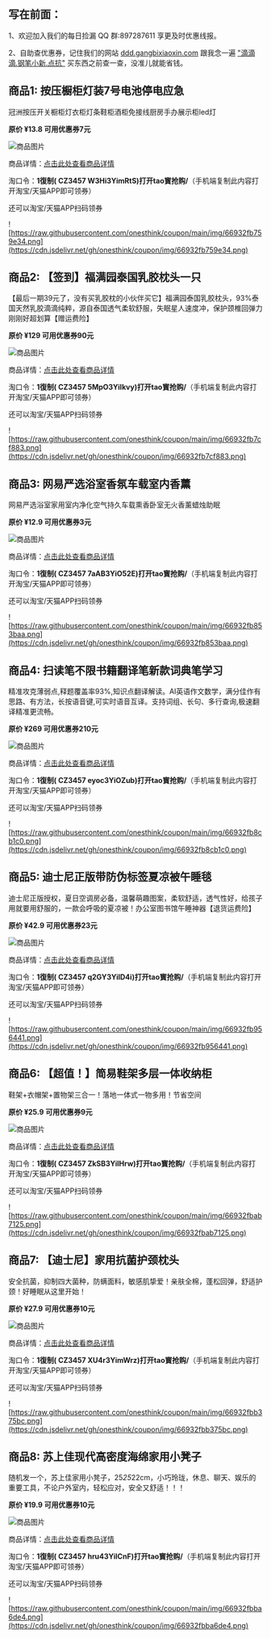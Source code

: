 ## 写在前面：

1、欢迎加入我们的每日捡漏 QQ 群:897287611 享更及时优惠线报。

2、自助查优惠券，记住我们的网站 [ddd.gangbixiaoxin.com](https://ddd.gangbixiaoxin.com) 跟我念一遍 ["滴滴滴.钢笔小新.点抗"](https://ddd.gangbixiaoxin.com) 买东西之前查一查，没准儿就能省钱。

## 商品1: 按压橱柜灯装7号电池停电应急

冠洲按压开关橱柜灯衣柜灯条鞋柜酒柜免接线厨房手办展示柜led灯

**原价 ¥13.8 可用优惠券7元**

![商品图片](https://img.alicdn.com/bao/uploaded/i1/2208882336807/O1CN01065yGo209eiHkGqy0_!!0-item_pic.jpg)

商品详情：[点击此处查看商品详情](https://s.click.taobao.com/t?e=m%3D2%26s%3D0XK%2FagThpbVw4vFB6t2Z2ueEDrYVVa64yK8Cckff7TVRAdhuF14FMSQFL6fXLun2MMgx22UI05bWbLW7uhxyboGvCrJWHk1%2FTyVl44vrPmd3miNKHWpinpVm%2FOAUUFw71qrpxiwMoCNxc1AtbZGVS8FNk%2FXua5CePQj2nuO1F17NEPXytV9ALoS4zvCRUrquMCgWV3FKm%2FHx2uYFJXWSqt7SPE93B0DvlYr34TbnkiMxxIcgkg7bpyJR%2FR63E%2FPXubK46p8StTMbkJ5QxPS2Ci%2FKfJmqgrYAfWsUjZoD5RCdVbpV%2FIbpQKPIwJ8eGZDpDseal0NfMDXJpWvVCAyWdKJn5AyUbPoV&amp;union_lens=lensId:TAPI@1720922028@21666f14_136f_190aef23971_bb18@01)

淘口令：**1復制( CZ3457 W3Hi3YimRtS)打开tao寳抢购/**（手机端复制此内容打开淘宝/天猫APP即可领券）</p>

还可以淘宝/天猫APP扫码领券

![https://raw.githubusercontent.com/onesthink/coupon/main/img/66932fb759e34.png](https://cdn.jsdelivr.net/gh/onesthink/coupon/img/66932fb759e34.png)

## 商品2: 【签到】福满园泰国乳胶枕头一只

【最后一期39元了，没有买乳胶枕的小伙伴买它】福满园泰国乳胶枕头，93%泰国天然乳胶滴滴纯粹，源自泰国透气柔软舒服，失眠星人速度冲，保护颈椎回弹力刚刚好超划算【赠运费险】

**原价 ¥129 可用优惠券90元**

![商品图片](https://img.alicdn.com/imgextra/i2/2809342395/O1CN01Kql91f1TYxWnhcCuV_!!2809342395.jpg)

商品详情：[点击此处查看商品详情](https://s.click.taobao.com/t?e=m%3D2%26s%3D1tFhKWSPHoFw4vFB6t2Z2ueEDrYVVa64yK8Cckff7TVRAdhuF14FMSQFL6fXLun279%2FTFaMDK6TWbLW7uhxyboGvCrJWHk1%2FTyVl44vrPmd3miNKHWpinpVm%2FOAUUFw71qrpxiwMoCNxc1AtbZGVS2UdWHa6%2FsfVYs2GH%2FOZ5VQLZMqoQW%2BfuKGzo1lVxIiohkuMCSX9zkdkN%2F8BtlZnz86NdNIOapH7lgBz0SKFToQrVwIt9C2SjX7%2FfYfacPNilbRMz6GTKAYZjQKfJ2UQf03O4wtQ3K90uPwKbyPejWY%2FtNi7T6I7CkHbCfn0vB1vX0%2B3obhRTo5xKmPmpIKZsA%3D%3D&amp;union_lens=lensId:TAPI@1720922029@213def39_1380_190aef23ea9_153f@01)

淘口令：**1復制( CZ3457 5MpO3Yilkvy)打开tao寳抢购/**（手机端复制此内容打开淘宝/天猫APP即可领券）</p>

还可以淘宝/天猫APP扫码领券

![https://raw.githubusercontent.com/onesthink/coupon/main/img/66932fb7cf883.png](https://cdn.jsdelivr.net/gh/onesthink/coupon/img/66932fb7cf883.png)

## 商品3: 网易严选浴室香氛车载室内香薰

网易严选浴室家用室内净化空气持久车载熏香卧室无火香薰蜡烛助眠

**原价 ¥12.9 可用优惠券3元**

![商品图片](https://img.alicdn.com/bao/uploaded/i1/3192155289/O1CN01nh4zJT1owPcQLHNAg_!!3192155289.jpg)

商品详情：[点击此处查看商品详情](https://s.click.taobao.com/t?e=m%3D2%26s%3DmbAP0nN4bGZw4vFB6t2Z2ueEDrYVVa64XoO8tOebS%2BdRAdhuF14FMXsfo52GwnuHRitN3%2FurF3zWbLW7uhxyboGvCrJWHk1%2FTyVl44vrPmd3miNKHWpinpVm%2FOAUUFw71qrpxiwMoCNxc1AtbZGVS3P0mNFrqdXXlweeXvehQXYLZMqoQW%2BfuKGzo1lVxIiopVXy8kiOQWAOmUG1l2Fc12DpMazArQi%2Bu2DVzkDJAgOhLGvbBP2C2pV5HScEkHRKJw0DweaxRlQ4%2BfirBrx7mM7AMx9cWAx%2BEiM%2FlSG%2FbZQNI1kz43zE8ZY09MawPto5U1NVKZy3ECfGDF1NzTQoPw%3D%3D&amp;union_lens=lensId:TAPI@1720922031@213dcdf8_1374_190aef24538_e95f@01)

淘口令：**1復制( CZ3457 7aAB3YiO52E)打开tao寳抢购/**（手机端复制此内容打开淘宝/天猫APP即可领券）</p>

还可以淘宝/天猫APP扫码领券

![https://raw.githubusercontent.com/onesthink/coupon/main/img/66932fb853baa.png](https://cdn.jsdelivr.net/gh/onesthink/coupon/img/66932fb853baa.png)

## 商品4: 扫读笔不限书籍翻译笔新款词典笔学习

精准攻克薄弱点,释题覆盖率93%,知识点翻译解读。AI英语作文数学，满分佳作有思路、有方法，长按语音键,可实时语音互译。支持词组、长句、多行查询,极速翻译精准更流畅。

**原价 ¥269 可用优惠券210元**

![商品图片](https://img.alicdn.com/i1/2211139078520/O1CN01fUat8t2CoDPrrKTrP_!!2211139078520.png)

商品详情：[点击此处查看商品详情](https://s.click.taobao.com/t?e=m%3D2%26s%3DaW%2BNaO9%2F6t9w4vFB6t2Z2ueEDrYVVa64yK8Cckff7TVRAdhuF14FMXsfo52GwnuHt4hWD5k2kjPWbLW7uhxyboGvCrJWHk1%2FTyVl44vrPmd3miNKHWpinpVm%2FOAUUFw71qrpxiwMoCNxc1AtbZGVS2i561VZu2%2ButlxL9IzTORvNEPXytV9ALoS4zvCRUrquxFJ0YZ0JPvXai3KdwEmpO%2FT%2FDqviJgrghGsNaWbuwSJLz6Zu3NYobLOAOPk20lrWenTyIbKX9t9TU1UpnLcQJ9kYvQZuIwx3oGeIQL4Fi9HfkqjTcgODOmq%2FMYRUWaslhgcbUccTft%2B228n1ngbVmA%3D%3D&amp;union_lens=lensId:TAPI@1720922033@0bbb31ba_1315_190aef24d80_51e8@01)

淘口令：**1復制( CZ3457 eyoc3YiOZub)打开tao寳抢购/**（手机端复制此内容打开淘宝/天猫APP即可领券）</p>

还可以淘宝/天猫APP扫码领券

![https://raw.githubusercontent.com/onesthink/coupon/main/img/66932fb8cb1c0.png](https://cdn.jsdelivr.net/gh/onesthink/coupon/img/66932fb8cb1c0.png)

## 商品5: 迪士尼正版带防伪标签夏凉被午睡毯

迪士尼正版授权，夏日空调房必备，温馨萌趣图案，柔软舒适，透气性好，给孩子用就要用舒服的，一款会呼吸的夏凉被！办公室图书馆午睡神器【退货运费险】

**原价 ¥42.9 可用优惠券23元**

![商品图片](https://img.alicdn.com/i1/2217311565112/O1CN01lHEKYi1ndLelLtRnA_!!2217311565112.jpg)

商品详情：[点击此处查看商品详情](https://s.click.taobao.com/t?e=m%3D2%26s%3D0EfDiTUqkbpw4vFB6t2Z2ueEDrYVVa64yK8Cckff7TVRAdhuF14FMXsfo52GwnuHxq3IhSJN6GTWbLW7uhxyboGvCrJWHk1%2FTyVl44vrPmd3miNKHWpinpVm%2FOAUUFw71qrpxiwMoCNxc1AtbZGVS0jgw46Ii%2FUwcYc0WSXl%2FUHNEPXytV9ALoS4zvCRUrquEBMXzFO8lg7H3idKwRE3Kk7hw1zZXHb%2BOky6eoWs%2FQq7L1atBTjrVWWUyu2mbLqaDXp4mBkhHLEbkJ5QxPS2Ci%2FKfJmqgrYAfWsUjZoD5RAH9fjrq65gdFXjol4URiTLDseal0NfMDXJpWvVCAyWdKJn5AyUbPoV&amp;union_lens=lensId:TAPI@1720922034@213f13ee_1378_190aef252b7_754f@01)

淘口令：**1復制( CZ3457 q2GY3YilD4i)打开tao寳抢购/**（手机端复制此内容打开淘宝/天猫APP即可领券）</p>

还可以淘宝/天猫APP扫码领券

![https://raw.githubusercontent.com/onesthink/coupon/main/img/66932fb956441.png](https://cdn.jsdelivr.net/gh/onesthink/coupon/img/66932fb956441.png)

## 商品6: 【超值！】简易鞋架多层一体收纳柜

鞋架+衣帽架+置物架三合一！落地一体式一物多用！节省空间

**原价 ¥25.9 可用优惠券9元**

![商品图片](https://img.alicdn.com/i4/3937219703/O1CN01x8nvvY2LY1zdja0pe_!!3937219703-2-C2M.png)

商品详情：[点击此处查看商品详情](https://s.click.taobao.com/t?e=m%3D2%26s%3DMjbZ0ZpF5Fxw4vFB6t2Z2ueEDrYVVa64yK8Cckff7TVRAdhuF14FMXsfo52GwnuH1aH1Hk3GeOjWbLW7uhxyboGvCrJWHk1%2FTyVl44vrPmd3miNKHWpinpVm%2FOAUUFw71qrpxiwMoCNxc1AtbZGVS7YVf%2FNg5yFho%2FxekaLBCCHNEPXytV9ALoS4zvCRUrqugRbTZRyk9%2Bv1hNObbm7c5jXWsqrqyamLGVhKJFC1jiRRtVbndDXvaetYyZX1kkEZ6D3gDusf%2FMUbkJ5QxPS2Ci%2FKfJmqgrYAfWsUjZoD5RCWtqIpTpb6VZ662I5lJ5W5Dseal0NfMDXJpWvVCAyWdKJn5AyUbPoV&amp;union_lens=lensId:TAPI@1720922036@216606ac_1383_190aef257f5_871a@01)

淘口令：**1復制( CZ3457 ZkSB3YilHrw)打开tao寳抢购/**（手机端复制此内容打开淘宝/天猫APP即可领券）</p>

还可以淘宝/天猫APP扫码领券

![https://raw.githubusercontent.com/onesthink/coupon/main/img/66932fbab7125.png](https://cdn.jsdelivr.net/gh/onesthink/coupon/img/66932fbab7125.png)

## 商品7: 【迪士尼】家用抗菌护颈枕头

安全抗菌，抑制四大菌种，防螨面料，敏感肌挚爱！亲肤全棉，蓬松回弹，舒适护颈！好睡眠从这里开始！

**原价 ¥27.9 可用优惠券10元**

![商品图片](https://img.alicdn.com/imgextra/i3/649510188/O1CN01ShSw8z1DG9QZUSElI_!!649510188.jpg)

商品详情：[点击此处查看商品详情](https://s.click.taobao.com/t?e=m%3D2%26s%3DXg7cBO41BlRw4vFB6t2Z2ueEDrYVVa64yK8Cckff7TVRAdhuF14FMXsfo52GwnuHlovu%2FCElQOvWbLW7uhxyboGvCrJWHk1%2FTyVl44vrPmd3miNKHWpinpVm%2FOAUUFw71qrpxiwMoCNxc1AtbZGVSz1as9dE8xRAUY7hrUMeysSMHuv7RoNv0Q0jFsbsQ7KWZz4Ims%2F9yYNRvOD9Pfj32ufHSiyrZkPQkU79k7OQLO5vjjHBXqqTyAn2KckIxXJulbRMz6GTKAYZjQKfJ2UQf03O4wtQ3K90XXhKrcBJdMyN9bp2RkoKAHztcK%2FsPJN7X0%2B3obhRTo5xKmPmpIKZsA%3D%3D&amp;union_lens=lensId:TAPI@1720922037@213f13ee_1378_190aef25cbd_7602@01)

淘口令：**1復制( CZ3457 XU4r3YimWrz)打开tao寳抢购/**（手机端复制此内容打开淘宝/天猫APP即可领券）</p>

还可以淘宝/天猫APP扫码领券

![https://raw.githubusercontent.com/onesthink/coupon/main/img/66932fbb375bc.png](https://cdn.jsdelivr.net/gh/onesthink/coupon/img/66932fbb375bc.png)

## 商品8: 苏上佳现代高密度海绵家用小凳子

随机发一个，苏上佳家用小凳子，25*25*22cm，小巧玲珑，休息、聊天、娱乐的重要工具，不论户外室内，轻松应对，安全又舒适！！！

**原价 ¥19.9 可用优惠券10元**

![商品图片](https://img.alicdn.com/imgextra/i1/4047200475/O1CN01hJwSZa1FNb6JDcBSn_!!4047200475.jpg)

商品详情：[点击此处查看商品详情](https://s.click.taobao.com/t?e=m%3D2%26s%3D7M75kUkzskNw4vFB6t2Z2ueEDrYVVa64yK8Cckff7TVRAdhuF14FMXsfo52GwnuHMMgx22UI05bWbLW7uhxyboGvCrJWHk1%2FTyVl44vrPmd3miNKHWpinpVm%2FOAUUFw71qrpxiwMoCNxc1AtbZGVS8lXD9sYwJTyr2SJqIBG%2Bi8LZMqoQW%2BfuKGzo1lVxIiolYQpdZ%2F%2Faf33f0PRO2Loj1WwiT36BBG8Vo4kqoESqHjz0lO0obHPXohH6A%2BZ6YxqwzzMEQiiMytVkSKsL%2FKbNdOG7fwodBwmwcnT5GyOp9DuLFLiTLukYPobSnRdXnVbca2JNko0gYMhhQs2DjqgEA%3D%3D&amp;union_lens=lensId:TAPI@1720922038@21336976_1347_190aef262c3_2588@01)

淘口令：**1復制( CZ3457 hru43YilCnF)打开tao寳抢购/**（手机端复制此内容打开淘宝/天猫APP即可领券）</p>

还可以淘宝/天猫APP扫码领券

![https://raw.githubusercontent.com/onesthink/coupon/main/img/66932fbba6de4.png](https://cdn.jsdelivr.net/gh/onesthink/coupon/img/66932fbba6de4.png)

